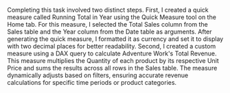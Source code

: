 Completing this task involved two distinct steps. First, I created a quick measure called Running Total in Year using the Quick Measure tool on the Home tab. For this measure, I selected the Total Sales column from the Sales table and the Year column from the Date table as arguments. After generating the quick measure, I formatted it as currency and set it to display with two decimal places for better readability. Second, I created a custom measure using a DAX query to calculate Adventure Work's Total Revenue. This measure multiplies the Quantity of each product by its respective Unit Price and sums the results across all rows in the Sales table. The measure dynamically adjusts based on filters, ensuring accurate revenue calculations for specific time periods or product categories.
